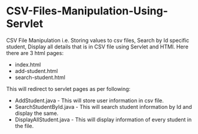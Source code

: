 # CSV-Files-Manipulation-Using-Servlet

CSV File Manipulation i.e. Storing values to csv files, Search by Id specific student, Display all details that is in CSV file using Servlet and HTMl.
Here there are 3 html pages:
* index.html
* add-student.html
* search-student.html

This will redirect to servlet pages as per following:

* AddStudent.java - This will store user information in csv file.
* SearchStudentById.java - This will search student information by Id and display the same.
* DisplayAllStudent.java - This will display information of every student in the file.

